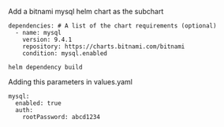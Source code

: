 Add a bitnami mysql helm chart as the subchart 
```
dependencies: # A list of the chart requirements (optional)
  - name: mysql
    version: 9.4.1
    repository: https://charts.bitnami.com/bitnami
    condition: mysql.enabled

```
```
helm dependency build
```

Adding this parameters in values.yaml
```
mysql:
  enabled: true
  auth:
    rootPassword: abcd1234
```


